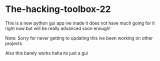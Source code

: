 # The-hacking-toolbox-22
This is a new python gui app ive made it does not have much going for it right now but will be really advanced soon enough!


Note: Sorry for never getting to updating this ive been working on other projects

Also this barely works haha its just a gui
